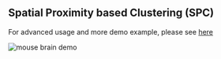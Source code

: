 
## Spatial Proximity based Clustering (SPC)

For advanced usage and more demo example, please see
[here](https://github.com/BGI-Qingdao/SPC)

![mouse brain demo](https://github.com/BGI-Qingdao/SPC/blob/main/demo/compare.jpg)

